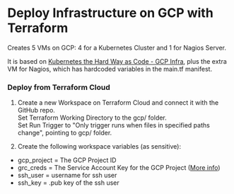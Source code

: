 # Deploy Infrastructure on GCP with Terraform

Creates 5 VMs on GCP: 4 for a Kubernetes Cluster and 1 for Nagios Server.

It is based on [Kubernetes the Hard Way as Code - GCP Infra](https://github.com/xvag/k8s-iac-thw/tree/main/gcp), plus the extra VM for Nagios, which has hardcoded variables in the main.tf manifest.

### Deploy from Terraform Cloud

01. Create a new Workspace on Terraform Cloud and connect it with the GitHub repo.  
Set Terraform Working Directory to the gcp/ folder.  
Set Run Trigger to "Only trigger runs when files in specified paths change", pointing to gcp/ folder.


02. Create the following workspace variables (as sensitive):
- gcp_project = The GCP Project ID
- grc_creds   = The Service Account Key for the GCP Project ([More info](https://stackoverflow.com/questions/68290090/set-up-google-cloud-platform-gcp-authentication-for-terraform-cloud))
- ssh_user = username for ssh user
- ssh_key  = .pub key of the ssh user
